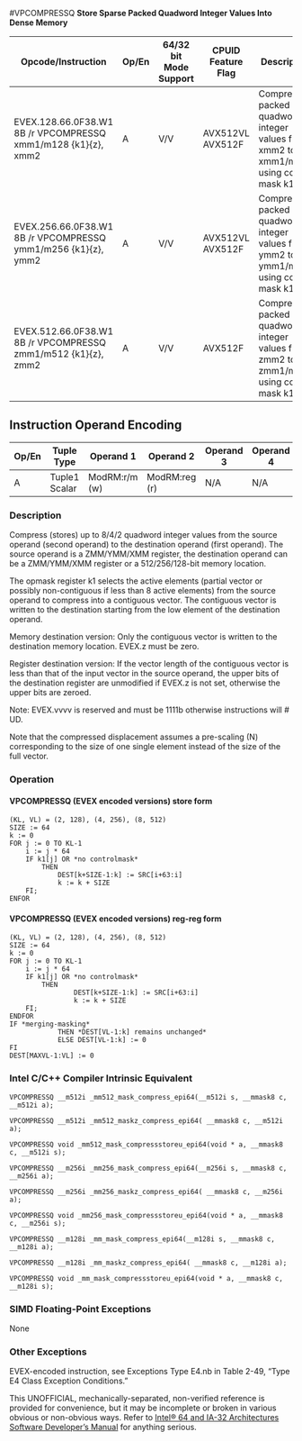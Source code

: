 #VPCOMPRESSQ
**Store Sparse Packed Quadword Integer Values Into Dense Memory**

| Opcode/Instruction                                            | Op/En | 64/32 bit Mode Support | CPUID Feature Flag | Description                                                                           |
| ------------------------------------------------------------- | ----- | ---------------------- | ------------------ | ------------------------------------------------------------------------------------- |
| EVEX.128.66.0F38.W1 8B /r VPCOMPRESSQ xmm1/m128 {k1}{z}, xmm2 | A     | V/V                    | AVX512VL AVX512F   | Compress packed quadword integer values from xmm2 to xmm1/m128 using control mask k1. |
| EVEX.256.66.0F38.W1 8B /r VPCOMPRESSQ ymm1/m256 {k1}{z}, ymm2 | A     | V/V                    | AVX512VL AVX512F   | Compress packed quadword integer values from ymm2 to ymm1/m256 using control mask k1. |
| EVEX.512.66.0F38.W1 8B /r VPCOMPRESSQ zmm1/m512 {k1}{z}, zmm2 | A     | V/V                    | AVX512F            | Compress packed quadword integer values from zmm2 to zmm1/m512 using control mask k1. |

## Instruction Operand Encoding

| Op/En | Tuple Type    | Operand 1     | Operand 2     | Operand 3 | Operand 4 |
| ----- | ------------- | ------------- | ------------- | --------- | --------- |
| A     | Tuple1 Scalar | ModRM:r/m (w) | ModRM:reg (r) | N/A       | N/A       |

### Description

Compress (stores) up to 8/4/2 quadword integer values from the source operand (second operand) to the destination operand (first operand). The source operand is a ZMM/YMM/XMM register, the destination operand can be a ZMM/YMM/XMM register or a 512/256/128-bit memory location.

The opmask register k1 selects the active elements (partial vector or possibly non-contiguous if less than 8 active elements) from the source operand to compress into a contiguous vector. The contiguous vector is written to the destination starting from the low element of the destination operand.

Memory destination version: Only the contiguous vector is written to the destination memory location. EVEX.z must be zero.

Register destination version: If the vector length of the contiguous vector is less than that of the input vector in the source operand, the upper bits of the destination register are unmodified if EVEX.z is not set, otherwise the upper bits are zeroed.

Note: EVEX.vvvv is reserved and must be 1111b otherwise instructions will #​​​UD.

Note that the compressed displacement assumes a pre-scaling (N) corresponding to the size of one single element instead of the size of the full vector.

### Operation

#### VPCOMPRESSQ (EVEX encoded versions) store form

```
(KL, VL) = (2, 128), (4, 256), (8, 512)
SIZE := 64
k := 0
FOR j := 0 TO KL-1
    i := j * 64
    IF k1[j] OR *no controlmask*
        THEN
            DEST[k+SIZE-1:k] := SRC[i+63:i]
            k := k + SIZE
    FI;
ENFOR

```

#### VPCOMPRESSQ (EVEX encoded versions) reg-reg form

```
(KL, VL) = (2, 128), (4, 256), (8, 512)
SIZE := 64
k := 0
FOR j := 0 TO KL-1
    i := j * 64
    IF k1[j] OR *no controlmask*
        THEN
                DEST[k+SIZE-1:k] := SRC[i+63:i]
                k := k + SIZE
    FI;
ENDFOR
IF *merging-masking*
            THEN *DEST[VL-1:k] remains unchanged*
            ELSE DEST[VL-1:k] := 0
FI
DEST[MAXVL-1:VL] := 0

```

### Intel C/C++ Compiler Intrinsic Equivalent

```
VPCOMPRESSQ __m512i _mm512_mask_compress_epi64(__m512i s, __mmask8 c, __m512i a);

```

```
VPCOMPRESSQ __m512i _mm512_maskz_compress_epi64( __mmask8 c, __m512i a);

```

```
VPCOMPRESSQ void _mm512_mask_compressstoreu_epi64(void * a, __mmask8 c, __m512i s);

```

```
VPCOMPRESSQ __m256i _mm256_mask_compress_epi64(__m256i s, __mmask8 c, __m256i a);

```

```
VPCOMPRESSQ __m256i _mm256_maskz_compress_epi64( __mmask8 c, __m256i a);

```

```
VPCOMPRESSQ void _mm256_mask_compressstoreu_epi64(void * a, __mmask8 c, __m256i s);

```

```
VPCOMPRESSQ __m128i _mm_mask_compress_epi64(__m128i s, __mmask8 c, __m128i a);

```

```
VPCOMPRESSQ __m128i _mm_maskz_compress_epi64( __mmask8 c, __m128i a);

```

```
VPCOMPRESSQ void _mm_mask_compressstoreu_epi64(void * a, __mmask8 c, __m128i s);

```

### SIMD Floating-Point Exceptions

None

### Other Exceptions

EVEX-encoded instruction, see Exceptions Type E4.nb in Table 2-49, “Type E4 Class Exception Conditions.”

This UNOFFICIAL, mechanically-separated, non-verified reference is provided for convenience, but it may be
incomplete or broken in various obvious or non-obvious
ways. Refer to [Intel® 64 and IA-32 Architectures Software Developer’s Manual](https://software.intel.com/en-us/download/intel-64-and-ia-32-architectures-sdm-combined-volumes-1-2a-2b-2c-2d-3a-3b-3c-3d-and-4) for anything serious.
